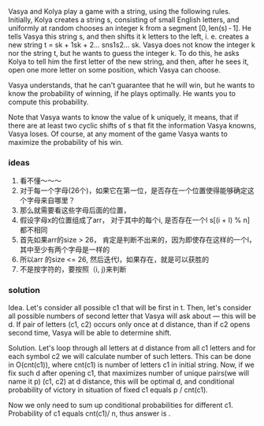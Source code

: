 Vasya and Kolya play a game with a string, using the following rules. Initially, Kolya creates a string s, consisting of
small English letters, and uniformly at random chooses an integer k from a segment [0, len(s) - 1]. He tells Vasya this
string s, and then shifts it k letters to the left, i. e. creates a new string t = sk + 1sk + 2... sns1s2... sk. Vasya
does not know the integer k nor the string t, but he wants to guess the integer k. To do this, he asks Kolya to tell him
the first letter of the new string, and then, after he sees it, open one more letter on some position, which Vasya can
choose.

Vasya understands, that he can't guarantee that he will win, but he wants to know the probability of winning, if he
plays optimally. He wants you to compute this probability.

Note that Vasya wants to know the value of k uniquely, it means, that if there are at least two cyclic shifts of s that
fit the information Vasya knowns, Vasya loses. Of course, at any moment of the game Vasya wants to maximize the
probability of his win.

### ideas

1. 看不懂～～～
2. 对于每一个字母(26个)，如果它在第一位，是否存在一个位置使得能够确定这个字母来自哪里？
3. 那么就需要看这些字母后面的位置，
4. 假设字母x的位置组成了arr， 对于其中的每个i, 是否存在一个l s[(i + l) % n] 都不相同
5. 首先如果arr的size > 26， 肯定是判断不出来的，因为即使存在这样的一个l，其中至少有两个字母是一样的
6. 所以arr 的size <= 26, 然后迭代l，如果存在，就是可以获胜的
7. 不是按字符的，要按照（i, j)来判断

### solution

Idea. Let's consider all possible c1 that will be first in t. Then, let's consider all possible numbers of second letter
that Vasya will ask about — this will be d. If pair of letters (c1, c2) occurs only once at d distance, than if c2 opens
second time, Vasya will be able to determine shift.

Solution. Let's loop through all letters at d distance from all c1 letters and for each symbol c2 we will calculate
number of such letters. This can be done in O(cnt(c1)), where cnt(c1) is number of letters c1 in initial string. Now, if
we fix such d after opening c1, that maximizes number of unique pairs(we will name it p) (c1, c2) at d distance, this
will be optimal d, and conditional probability of victory in situation of fixed c1 equals p / cnt(c1).

Now we only need to sum up conditional probabilities for different c1. Probability of c1 equals cnt(c1)/ n, thus answer
is .